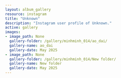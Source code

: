 ```yaml
---
layout: album_gallery
resource: instagram
title: "Unknown"
description: "Instagram user profile of Unknown."
active: gallery
images: 
- image_path: None
  gallery-folder: /gallery/minhminh_014/ao_dai/
  gallery-name: ao_dai
  gallery-date: May 2025
- image_path: None
  gallery-folder: /gallery/minhminh_014/New folder/
  gallery-name: New folder
  gallery-date: May 2025
---
```

